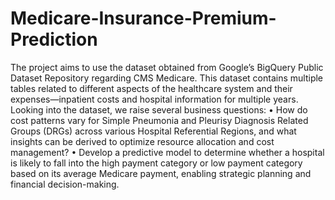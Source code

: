# Medicare-Insurance-Premium-Prediction
The project aims to use the dataset obtained from Google’s BigQuery Public Dataset Repository regarding CMS Medicare. This dataset contains multiple tables related to different aspects of the healthcare system and their expenses—inpatient costs and hospital information for multiple years. 
Looking into the dataset, we raise several business questions: 
•	How do cost patterns vary for Simple Pneumonia and Pleurisy Diagnosis Related Groups (DRGs) across various Hospital Referential Regions, and what insights can be derived to optimize resource allocation and cost management?
•	Develop a predictive model to determine whether a hospital is likely to fall into the high payment category or low payment category based on its average Medicare payment, enabling strategic planning and financial decision-making.
